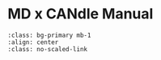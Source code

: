 # MD x CANdle Manual

```{figure} images/md80_actuators.jpg
:class: bg-primary mb-1
:align: center
:class: no-scaled-link
```

```{tableofcontents}
```
